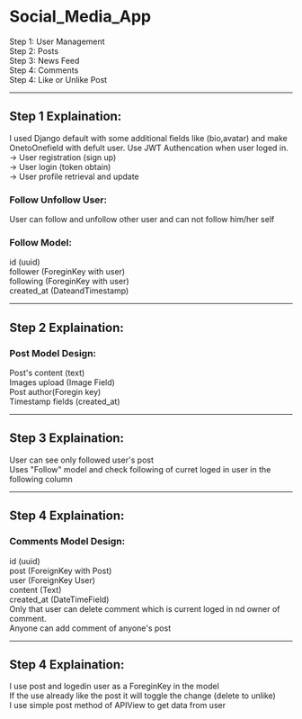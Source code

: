 <h1>Social_Media_App</h1>
Step 1: User Management <br>
Step 2: Posts <br>
Step 3: News Feed <br>
Step 4: Comments <br>
Step 4: Like or Unlike Post <br>
<hr>
<h2 >Step 1 Explaination:</h2>
I used Django default with some additional fields like (bio,avatar) and make OnetoOnefield with defult user.
Use JWT Authencation when user loged in.<br>
-> User registration (sign up) <br>
-> User login (token obtain) <br>
-> User profile retrieval and update <br>
<h3>Follow Unfollow User:</h3>
User can follow and unfollow other user and can not follow him/her self
<h3>Follow Model:</h3>
id (uuid) <br>
follower (ForeginKey with user) <br>
following (ForeginKey with user) <br>
created_at (DateandTimestamp) <br>
<hr>
<h2>Step 2 Explaination:</h2>
<h3>Post Model Design:</h3>
Post's content (text) <br>
Images upload (Image Field) <br>
Post author(Foregin  key) <br>
Timestamp fields (created_at) <br>
<hr>
<h2>Step 3 Explaination:</h2>
User can see only followed user's post <br>
Uses "Follow" model and check following of curret loged in user in the following column <br>
<hr>
<h2>Step 4 Explaination:</h2>
<h3>Comments Model Design:</h3>
id (uuid) <br>
post (ForeignKey with Post) <br>
user (ForeignKey User) <br>
content (Text) <br>
created_at (DateTimeField) <br>
Only that user can delete comment which is current loged in nd owner of comment. <br>
Anyone can add comment of anyone's post <br>
<hr>
<h2>Step 4 Explaination:</h2>
I use post and logedin user as a ForeginKey in the model <br>
If the use already like the post it will toggle the change (delete to unlike)<br>
I use simple post method of APIView to get data from user <br>